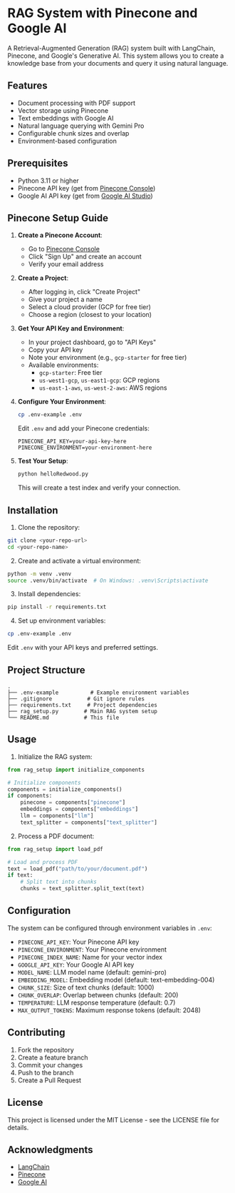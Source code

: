 # RAG System with Pinecone and Google AI

A Retrieval-Augmented Generation (RAG) system built with LangChain, Pinecone, and Google's Generative AI. This system allows you to create a knowledge base from your documents and query it using natural language.

## Features

- Document processing with PDF support
- Vector storage using Pinecone
- Text embeddings with Google AI
- Natural language querying with Gemini Pro
- Configurable chunk sizes and overlap
- Environment-based configuration

## Prerequisites

- Python 3.11 or higher
- Pinecone API key (get from [Pinecone Console](https://app.pinecone.io/))
- Google AI API key (get from [Google AI Studio](https://makersuite.google.com/app/apikey))

## Pinecone Setup Guide

1. **Create a Pinecone Account**:
   - Go to [Pinecone Console](https://app.pinecone.io/)
   - Click "Sign Up" and create an account
   - Verify your email address

2. **Create a Project**:
   - After logging in, click "Create Project"
   - Give your project a name
   - Select a cloud provider (GCP for free tier)
   - Choose a region (closest to your location)

3. **Get Your API Key and Environment**:
   - In your project dashboard, go to "API Keys"
   - Copy your API key
   - Note your environment (e.g., `gcp-starter` for free tier)
   - Available environments:
     - `gcp-starter`: Free tier
     - `us-west1-gcp`, `us-east1-gcp`: GCP regions
     - `us-east-1-aws`, `us-west-2-aws`: AWS regions

4. **Configure Your Environment**:
   ```bash
   cp .env-example .env
   ```
   Edit `.env` and add your Pinecone credentials:
   ```
   PINECONE_API_KEY=your-api-key-here
   PINECONE_ENVIRONMENT=your-environment-here
   ```

5. **Test Your Setup**:
   ```bash
   python helloRedwood.py
   ```
   This will create a test index and verify your connection.

## Installation

1. Clone the repository:
```bash
git clone <your-repo-url>
cd <your-repo-name>
```

2. Create and activate a virtual environment:
```bash
python -m venv .venv
source .venv/bin/activate  # On Windows: .venv\Scripts\activate
```

3. Install dependencies:
```bash
pip install -r requirements.txt
```

4. Set up environment variables:
```bash
cp .env-example .env
```
Edit `.env` with your API keys and preferred settings.

## Project Structure

```
.
├── .env-example          # Example environment variables
├── .gitignore           # Git ignore rules
├── requirements.txt     # Project dependencies
├── rag_setup.py        # Main RAG system setup
└── README.md           # This file
```

## Usage

1. Initialize the RAG system:
```python
from rag_setup import initialize_components

# Initialize components
components = initialize_components()
if components:
    pinecone = components["pinecone"]
    embeddings = components["embeddings"]
    llm = components["llm"]
    text_splitter = components["text_splitter"]
```

2. Process a PDF document:
```python
from rag_setup import load_pdf

# Load and process PDF
text = load_pdf("path/to/your/document.pdf")
if text:
    # Split text into chunks
    chunks = text_splitter.split_text(text)
```

## Configuration

The system can be configured through environment variables in `.env`:

- `PINECONE_API_KEY`: Your Pinecone API key
- `PINECONE_ENVIRONMENT`: Your Pinecone environment
- `PINECONE_INDEX_NAME`: Name for your vector index
- `GOOGLE_API_KEY`: Your Google AI API key
- `MODEL_NAME`: LLM model name (default: gemini-pro)
- `EMBEDDING_MODEL`: Embedding model (default: text-embedding-004)
- `CHUNK_SIZE`: Size of text chunks (default: 1000)
- `CHUNK_OVERLAP`: Overlap between chunks (default: 200)
- `TEMPERATURE`: LLM response temperature (default: 0.7)
- `MAX_OUTPUT_TOKENS`: Maximum response tokens (default: 2048)

## Contributing

1. Fork the repository
2. Create a feature branch
3. Commit your changes
4. Push to the branch
5. Create a Pull Request

## License

This project is licensed under the MIT License - see the LICENSE file for details.

## Acknowledgments

- [LangChain](https://python.langchain.com/)
- [Pinecone](https://www.pinecone.io/)
- [Google AI](https://ai.google.dev/) 